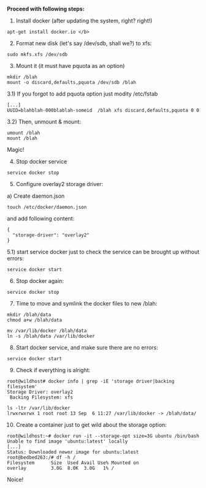 

<b>Proceed with following steps: </b>


1) Install docker  (after updating the system, right? right!)
```
apt-get install docker.io </b>
```

2) Format new disk  (let's say /dev/sdb, shall we?) to xfs:

```
sudo mkfs.xfs /dev/sdb
```

3) Mount it (it must have pquota as an option)

```
mkdir /blah
mount -o discard,defaults,pquota /dev/sdb /blah
```
3.1) If you forgot to add pquota option just modity /etc/fstab 

```
[...]
UUID=blahblah-000blablah-someid  /blah xfs discard,defaults,pquota 0 0

```

3.2) Then,  unmount & mount:
```
umount /blah
mount /blah

```
Magic!

4) Stop docker service

```
service docker stop
```

5) Configure overlay2 storage driver:

a) Create daemon.json
```
touch /etc/docker/daemon.json
```
and add following content:

```
{
  "storage-driver": "overlay2"
}
```

5.1) start service docker just to check the service can be brought up without errors:

```
service docker start 
```

6) Stop docker again:

```
service docker stop
```

7) Time to move and symlink the docker files to new /blah:

```
mkdir /blah/data
chmod a+w /blah/data
 ```
 
```
mv /var/lib/docker /blah/data
ln -s /blah/data /var/lib/docker
```
8) Start docker service, and make sure there are no errors:

```
service docker start
```

9) Check if everything is alright:
```
root@wildhost# docker info | grep -iE 'storage driver|backing filesystem'
Storage Driver: overlay2
 Backing Filesystem: xfs
```
```
ls -ltr /var/lib/docker
lrwxrwxrwx 1 root root 13 Sep  6 11:27 /var/lib/docker -> /blah/data/
```

10) Create a container just to get wild about the storage option:

```
root@wildhost:~# docker run -it --storage-opt size=3G ubuntu /bin/bash
Unable to find image 'ubuntu:latest' locally
[...]
Status: Downloaded newer image for ubuntu:latest
root@bedbed263:/# df -h /
Filesystem      Size  Used Avail Use% Mounted on
overlay         3.0G  8.0K  3.0G   1% /
```
Noice!


